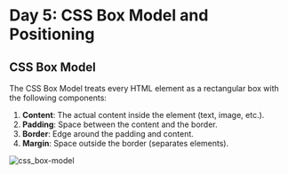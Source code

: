 # Day 5: CSS Box Model and Positioning

## CSS Box Model
The CSS Box Model treats every HTML element as a rectangular box with the following components:

1. **Content**: The actual content inside the element (text, image, etc.).
2. **Padding**: Space between the content and the border.
3. **Border**: Edge around the padding and content.
4. **Margin**: Space outside the border (separates elements).


![css_box-model](https://github.com/user-attachments/assets/a6e3b1f3-dfb4-4282-90f6-aa9fc74ca95f)

